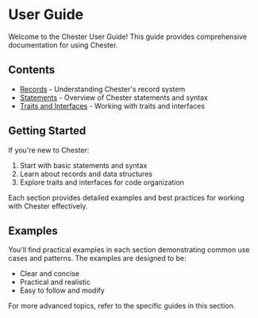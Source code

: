 # User Guide

Welcome to the Chester User Guide! This guide provides comprehensive documentation for using Chester.

## Contents

- [Records](records.md) - Understanding Chester's record system
- [Statements](statements.md) - Overview of Chester statements and syntax
- [Traits and Interfaces](traits-and-interfaces.md) - Working with traits and interfaces

## Getting Started

If you're new to Chester:

1. Start with basic statements and syntax
2. Learn about records and data structures
3. Explore traits and interfaces for code organization

Each section provides detailed examples and best practices for working with Chester effectively.

## Examples

You'll find practical examples in each section demonstrating common use cases and patterns. The examples are designed to be:

- Clear and concise
- Practical and realistic
- Easy to follow and modify

For more advanced topics, refer to the specific guides in this section.
